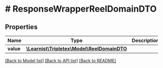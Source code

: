# # ResponseWrapperReelDomainDTO

## Properties

Name | Type | Description | Notes
------------ | ------------- | ------------- | -------------
**value** | [**\Learnist\Tripletex\Model\ReelDomainDTO**](ReelDomainDTO.md) |  | [optional]

[[Back to Model list]](../../README.md#models) [[Back to API list]](../../README.md#endpoints) [[Back to README]](../../README.md)
